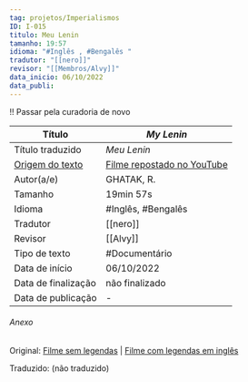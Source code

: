 ```yaml
---
tag: projetos/Imperialismos
ID: I-015
titulo: Meu Lenin
tamanho: 19:57
idioma: "#Inglês , #Bengalês "
tradutor: "[[nero]]"
revisor: "[[Membros/Alvy]]"
data_inicio: 06/10/2022
data_publi: 
---
```

!! Passar pela curadoria de novo

| Título              |_My Lenin_|
| ------------------- | ------------- |
| Título traduzido    |_Meu Lenin_|
| [Origem do texto](https://youtu.be/jMQ1YMTkxrE)   |[Filme repostado no YouTube](https://youtu.be/jMQ1YMTkxrE)|
| Autor(a/e)          |GHATAK, R.|
| Tamanho             |19min 57s|
| Idioma              | #Inglês, #Bengalês |
| Tradutor            |[[nero]]|
| Revisor             |[[Alvy]]|
| Tipo de texto       | #Documentário |
| Data de início      |06/10/2022|
| Data de finalização |não finalizado|
| Data de publicação  |-|

###### Anexo
Original: [Filme sem legendas](https://www.youtube.com/watch?v=sOXpweeGSbE) | [Filme com legendas em inglês](https://youtu.be/jMQ1YMTkxrE)

Traduzido: (não traduzido)